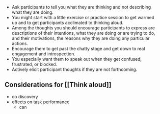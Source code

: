 - Ask participants to tell you what they are thinking and not describing what they are doing.
- You might start with a little exercise or practice session to get warmed up and to get participants acclimated to thinking aloud.
- Among the thoughts you should encourage participants to express are descriptions of their intentions, what they are doing or are trying to do, and their motivations, the reasons why they are doing any particular actions.
- Encourage them to get past the chatty stage and get down to real engagement and introspection.
- You especially want them to speak out when they get confused, frustrated, or blocked.
- Actively elicit participant thoughts if they are not forthcoming.
## Considerations for [[Think aloud]]
- co discovery
- effects on task performance
	- can